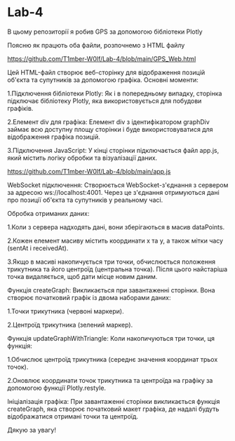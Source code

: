 # Lab-4
В цьому репозиторії я робив GPS за допомогою бібліотеки Plotly

Поясню як працють оба файли, розпочнемо з HTML файлу

https://github.com/T1mber-W0lf/Lab-4/blob/main/GPS_Web.html

Цей HTML-файл створює веб-сторінку для відображення позицій об'єкта та супутників за допомогою графіка. Основні моменти:

1.Підключення бібліотеки Plotly: Як і в попередньому випадку, сторінка підключає бібліотеку Plotly, яка використовується для побудови графіків.

2.Елемент div для графіка: Елемент div з ідентифікатором graphDiv займає всю доступну площу сторінки і буде використовуватися для відображення графіка позицій.

3.Підключення JavaScript: У кінці сторінки підключається файл app.js, який містить логіку обробки та візуалізації даних.

https://github.com/T1mber-W0lf/Lab-4/blob/main/app.js

WebSocket підключення: Створюється WebSocket-з'єднання з сервером за адресою ws://localhost:4001. Через це з'єднання отримуються дані про позиції об'єкта та супутників у реальному часі.

Обробка отриманих даних:

1.Коли з сервера надходять дані, вони зберігаються в масив dataPoints.

2.Кожен елемент масиву містить координати x та y, а також мітки часу (sentAt і receivedAt).

3.Якщо в масиві накопичується три точки, обчислюється положення трикутника та його центроїд (центральна точка). Після цього найстаріша точка видаляється, щоб дати місце новим даним.

Функція createGraph: Викликається при завантаженні сторінки. Вона створює початковий графік із двома наборами даних:

1.Точки трикутника (червоні маркери).

2.Центроїд трикутника (зелений маркер).

Функція updateGraphWithTriangle: Коли накопичуються три точки, ця функція:

1.Обчислює центроїд трикутника (середнє значення координат трьох точок).

2.Оновлює координати точок трикутника та центроїда на графіку за допомогою функції Plotly.restyle.

Ініціалізація графіка: При завантаженні сторінки викликається функція createGraph, яка створює початковий макет графіка, де надалі будуть відображатися отримані точки та центроїд.

Дякую за увагу!

